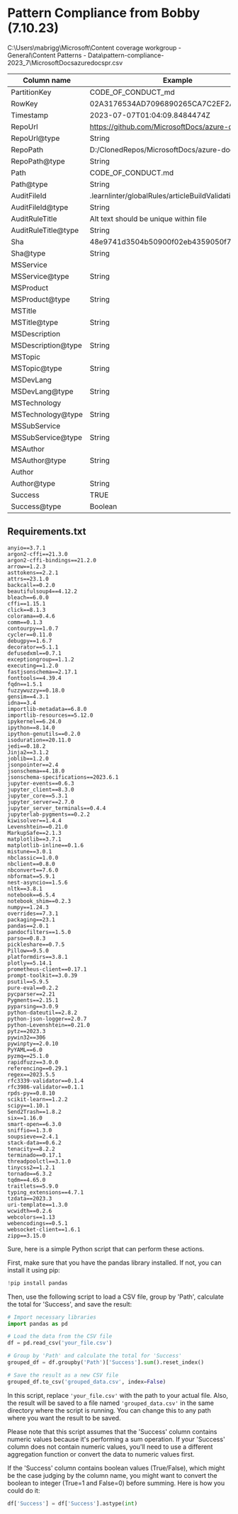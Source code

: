 # Pattern Compliance from Bobby (7.10.23)

C:\Users\mabrigg\Microsoft\Content coverage workgroup - General\Content Patterns - Data\pattern-compliance-2023_7\MicrosoftDocsazuredocspr.csv

| Column name         | Example                                              |
|---------------------|------------------------------------------------------|
| PartitionKey        | CODE_OF_CONDUCT_md                                   |
| RowKey              | 02A3176534AD7096890265CA7C2EF2AA                     |
| Timestamp           | 2023-07-07T01:04:09.8484474Z                         |
| RepoUrl             | https://github.com/MicrosoftDocs/azure-docs-pr       |
| RepoUrl@type        | String                                               |
| RepoPath            | D:/ClonedRepos/MicrosoftDocs/azure-docs-pr           |
| RepoPath@type       | String                                               |
| Path                | CODE_OF_CONDUCT.md                                   |
| Path@type           | String                                               |
| AuditFileId         | .learnlinter/globalRules/articleBuildValidations.yml |
| AuditFileId@type    | String                                               |
| AuditRuleTitle      | Alt text should be unique within file                |
| AuditRuleTitle@type | String                                               |
| Sha                 | 48e9741d3504b50900f02eb4359050f705f8249d             |
| Sha@type            | String                                               |
| MSService           |                                                      |
| MSService@type      | String                                               |
| MSProduct           |                                                      |
| MSProduct@type      | String                                               |
| MSTitle             |                                                      |
| MSTitle@type        | String                                               |
| MSDescription       |                                                      |
| MSDescription@type  | String                                               |
| MSTopic             |                                                      |
| MSTopic@type        | String                                               |
| MSDevLang           |                                                      |
| MSDevLang@type      | String                                               |
| MSTechnology        |                                                      |
| MSTechnology@type   | String                                               |
| MSSubService        |                                                      |
| MSSubService@type   | String                                               |
| MSAuthor            |                                                      |
| MSAuthor@type       | String                                               |
| Author              |                                                      |
| Author@type         | String                                               |
| Success             | TRUE                                                 |
| Success@type        | Boolean                                              |

## Requirements.txt

```text
anyio==3.7.1
argon2-cffi==21.3.0
argon2-cffi-bindings==21.2.0
arrow==1.2.3
asttokens==2.2.1
attrs==23.1.0
backcall==0.2.0
beautifulsoup4==4.12.2
bleach==6.0.0
cffi==1.15.1
click==8.1.3
colorama==0.4.6
comm==0.1.3
contourpy==1.0.7
cycler==0.11.0
debugpy==1.6.7
decorator==5.1.1
defusedxml==0.7.1
exceptiongroup==1.1.2
executing==1.2.0
fastjsonschema==2.17.1
fonttools==4.39.4
fqdn==1.5.1
fuzzywuzzy==0.18.0
gensim==4.3.1
idna==3.4
importlib-metadata==6.8.0
importlib-resources==5.12.0
ipykernel==6.24.0
ipython==8.14.0
ipython-genutils==0.2.0
isoduration==20.11.0
jedi==0.18.2
Jinja2==3.1.2
joblib==1.2.0
jsonpointer==2.4
jsonschema==4.18.0
jsonschema-specifications==2023.6.1
jupyter-events==0.6.3
jupyter_client==8.3.0
jupyter_core==5.3.1
jupyter_server==2.7.0
jupyter_server_terminals==0.4.4
jupyterlab-pygments==0.2.2
kiwisolver==1.4.4
Levenshtein==0.21.0
MarkupSafe==2.1.3
matplotlib==3.7.1
matplotlib-inline==0.1.6
mistune==3.0.1
nbclassic==1.0.0
nbclient==0.8.0
nbconvert==7.6.0
nbformat==5.9.1
nest-asyncio==1.5.6
nltk==3.8.1
notebook==6.5.4
notebook_shim==0.2.3
numpy==1.24.3
overrides==7.3.1
packaging==23.1
pandas==2.0.1
pandocfilters==1.5.0
parso==0.8.3
pickleshare==0.7.5
Pillow==9.5.0
platformdirs==3.8.1
plotly==5.14.1
prometheus-client==0.17.1
prompt-toolkit==3.0.39
psutil==5.9.5
pure-eval==0.2.2
pycparser==2.21
Pygments==2.15.1
pyparsing==3.0.9
python-dateutil==2.8.2
python-json-logger==2.0.7
python-Levenshtein==0.21.0
pytz==2023.3
pywin32==306
pywinpty==2.0.10
PyYAML==6.0
pyzmq==25.1.0
rapidfuzz==3.0.0
referencing==0.29.1
regex==2023.5.5
rfc3339-validator==0.1.4
rfc3986-validator==0.1.1
rpds-py==0.8.10
scikit-learn==1.2.2
scipy==1.10.1
Send2Trash==1.8.2
six==1.16.0
smart-open==6.3.0
sniffio==1.3.0
soupsieve==2.4.1
stack-data==0.6.2
tenacity==8.2.2
terminado==0.17.1
threadpoolctl==3.1.0
tinycss2==1.2.1
tornado==6.3.2
tqdm==4.65.0
traitlets==5.9.0
typing_extensions==4.7.1
tzdata==2023.3
uri-template==1.3.0
wcwidth==0.2.6
webcolors==1.13
webencodings==0.5.1
websocket-client==1.6.1
zipp==3.15.0

```

Sure, here is a simple Python script that can perform these actions.

First, make sure that you have the pandas library installed. If not, you can install it using pip:

```python
!pip install pandas
```

Then, use the following script to load a CSV file, group by 'Path', calculate the total for 'Success', and save the result:

```python
# Import necessary libraries
import pandas as pd

# Load the data from the CSV file
df = pd.read_csv('your_file.csv')

# Group by 'Path' and calculate the total for 'Success'
grouped_df = df.groupby('Path')['Success'].sum().reset_index()

# Save the result as a new CSV file
grouped_df.to_csv('grouped_data.csv', index=False)
```

In this script, replace `'your_file.csv'` with the path to your actual file. Also, the result will be saved to a file named `'grouped_data.csv'` in the same directory where the script is running. You can change this to any path where you want the result to be saved.

Please note that this script assumes that the 'Success' column contains numeric values because it's performing a sum operation. If your 'Success' column does not contain numeric values, you'll need to use a different aggregation function or convert the data to numeric values first. 

If the 'Success' column contains boolean values (True/False), which might be the case judging by the column name, you might want to convert the boolean to integer (True=1 and False=0) before summing. Here is how you could do it:

```python
df['Success'] = df['Success'].astype(int)
```
